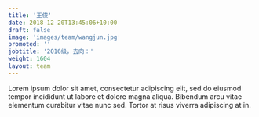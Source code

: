 ```yaml
---
title: '王俊'
date: 2018-12-20T13:45:06+10:00
draft: false
image: 'images/team/wangjun.jpg'
promoted: ''
jobtitle: '2016级，去向：'
weight: 1604
layout: team
---
```


Lorem ipsum dolor sit amet, consectetur adipiscing elit, sed do eiusmod tempor incididunt ut labore et dolore magna aliqua. Bibendum arcu vitae elementum curabitur vitae nunc sed. Tortor at risus viverra adipiscing at in.
